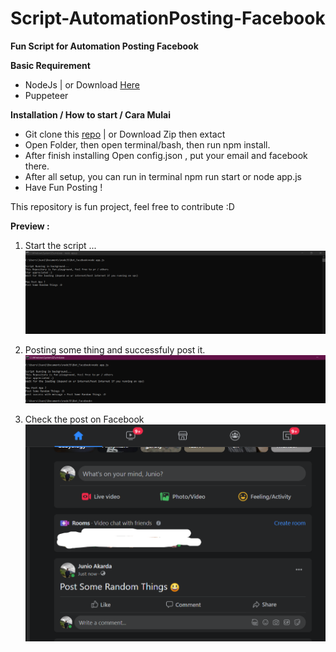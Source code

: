 # Script-AutomationPosting-Facebook
**Fun Script for Automation Posting Facebook** 

**Basic Requirement**

- NodeJs | or Download [Here](https://nodejs.org/en/download/)
- Puppeteer 

**Installation / How to start / Cara Mulai**

- Git clone this [repo](https://github.com/juuni26/Script-AutomationPosting-Facebook) | or Download Zip then extact
- Open Folder, then open terminal/bash, then run npm install.
- After finish installing Open config.json , put your email and facebook there.
- After all setup, you can run in terminal npm run start or node app.js
- Have Fun Posting ! 

This repository is fun project, feel free to contribute :D

**Preview :**

1. Start the script ...
![Start the Script](./Preview/fb.png)

2. Posting some thing and successfuly post it.
![Start the Script](./Preview/fb2.png)

3. Check the post on Facebook
![Start the Script](./Preview/fb3.png)

